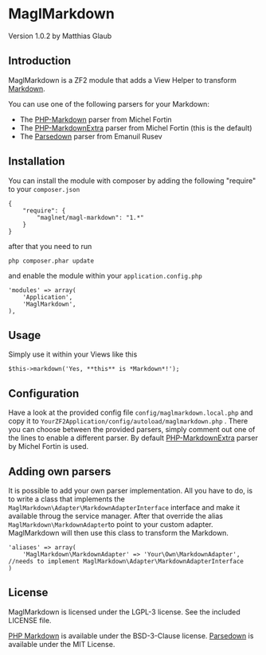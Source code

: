# MaglMarkdown

Version 1.0.2 by Matthias Glaub

## Introduction

MaglMarkdown is a ZF2 module that adds a View Helper to transform [Markdown](http://daringfireball.net/projects/markdown/).

You can use one of the following parsers for your Markdown:
* The [PHP-Markdown](http://michelf.com/projects/php-markdown/) parser from Michel Fortin
* The [PHP-MarkdownExtra](http://michelf.ca/projects/php-markdown/extra/) parser from Michel Fortin (this is the default)
* The [Parsedown](http://parsedown.org/) parser from Emanuil Rusev

## Installation

You can install the module with composer by adding the following "require" to your `composer.json`

```
{
	"require": {
		"maglnet/magl-markdown": "1.*"
	}
}
```

after that you need to run
```
php composer.phar update
```

and enable the module within your `application.config.php`
```
'modules' => array(
	'Application',
	'MaglMarkdown',
),
```


## Usage

Simply use it within your Views like this

```
$this->markdown('Yes, **this** is *Markdown*!');
```

## Configuration

Have a look at the provided config file `config/maglmarkdown.local.php` and copy it to `YourZF2Application/config/autoload/maglmarkdown.php` .
There you can choose between the provided parsers, simply comment out one of the lines to enable a different parser.
By default [PHP-MarkdownExtra](http://michelf.ca/projects/php-markdown/extra/) parser by Michel Fortin is used.

## Adding own parsers

It is possible to add your own parser implementation.
All you have to do, is to write a class that implements the `MaglMarkdown\Adapter\MarkdownAdapterInterface` interface
and make it available throug the service manager.
After that override the alias `MaglMarkdown\MarkdownAdapter`to point to your custom adapter.
MaglMarkdown will then use this class to transform the Markdown.

```
'aliases' => array(
	'MaglMarkdown\MarkdownAdapter' => 'Your\Own\MarkdownAdapter', //needs to implement MaglMarkdown\Adapter\MarkdownAdapterInterface
)
```

## License

MaglMarkdown is licensed under the LGPL-3 license. 
See the included LICENSE file.

[PHP Markdown](http://michelf.com/projects/php-markdown/) is available under the BSD-3-Clause license.
[Parsedown](http://parsedown.org/) is available under the MIT License.